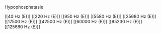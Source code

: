 Hypophosphatasie

[[40 Hz (E)]]
[[220 Hz (E)]]
[[950 Hz (E)]]
[[5580 Hz (E)]]
[[25680 Hz (E)]]
[[17500 Hz (E)]]
[[42500 Hz (E)]]
[[60000 Hz (E)]]
[[95230 Hz (E)]]
[[125680 Hz (E)]]